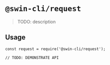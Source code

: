 # `@swin-cli/request`

> TODO: description

## Usage

```
const request = require('@swin-cli/request');

// TODO: DEMONSTRATE API
```
